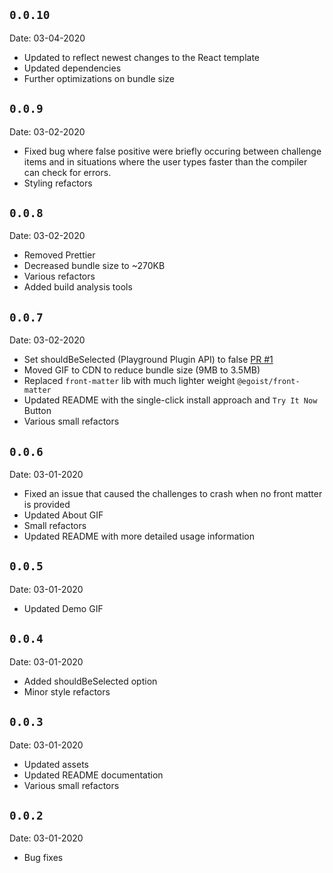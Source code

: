 ## `0.0.10`

Date: 03-04-2020

- Updated to reflect newest changes to the React template
- Updated dependencies
- Further optimizations on bundle size

## `0.0.9`

Date: 03-02-2020

- Fixed bug where false positive were briefly occuring between challenge items and in situations where the user types faster than the compiler can check for errors.
- Styling refactors

## `0.0.8`

Date: 03-02-2020

- Removed Prettier
- Decreased bundle size to ~270KB
- Various refactors
- Added build analysis tools

## `0.0.7`

Date: 03-02-2020

- Set shouldBeSelected (Playground Plugin API) to false [PR #1](https://github.com/gojutin/playground-plugin-challenges/pull/1)
- Moved GIF to CDN to reduce bundle size (9MB to 3.5MB)
- Replaced `front-matter` lib with much lighter weight `@egoist/front-matter`
- Updated README with the single-click install approach and `Try It Now` Button
- Various small refactors

## `0.0.6`

Date: 03-01-2020

- Fixed an issue that caused the challenges to crash when no front matter is provided
- Updated About GIF
- Small refactors
- Updated README with more detailed usage information

## `0.0.5`

Date: 03-01-2020

- Updated Demo GIF

## `0.0.4`

Date: 03-01-2020

- Added shouldBeSelected option
- Minor style refactors

## `0.0.3`

Date: 03-01-2020

- Updated assets
- Updated README documentation
- Various small refactors

## `0.0.2`

Date: 03-01-2020

- Bug fixes
